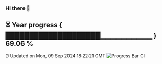 ### Hi there 👋
⏳ Year progress { ████████████████████▁▁▁▁▁▁▁▁▁▁ } 69.06 %
---
⏰ Updated on Mon, 09 Sep 2024 18:22:21 GMT
![Progress Bar CI](https://github.com/liununu/liununu/workflows/Progress%20Bar%20CI/badge.svg)
